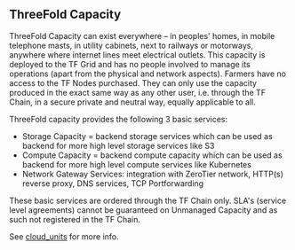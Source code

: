 ## ThreeFold Capacity

ThreeFold Capacity can exist everywhere – in peoples' homes, in mobile telephone masts, in utility cabinets, next to railways or motorways, anywhere where internet lines meet electrical outlets. This capacity is deployed to the TF Grid and has no people involved to manage its operations (apart from the physical and network aspects). Farmers have no access to the TF Nodes purchased. They can only use the capacity produced in the exact same way as any other user, i.e. through the TF Chain, in a secure private and neutral way, equally applicable to all.

ThreeFold capacity provides the following 3 basic services:

- Storage Capacity = backend storage services which can be used as backend for more high level storage services like S3
- Compute Capacity = backend compute capacity which can be used as backend for more high level compute services like Kubernetes
- Network Gateway Services: integration with ZeroTier network, HTTP(s) reverse proxy, DNS services, TCP Portforwarding

These basic services are ordered through the TF Chain only. SLA's (service level agreements) cannot be guaranteed on Unmanaged Capacity and as such not registered in the TF Chain.

See [cloud_units](cloud_units) for more info.